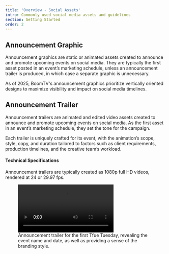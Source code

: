 ```yaml
---
title: 'Overview - Social Assets'
intro: Commonly used social media assets and guidelines
section: Getting Started
order: 2
---
```


## Announcement Graphic

Announcement graphics are static or animated assets created to announce and promote upcoming events on social media. They are typically the first asset posted in an event’s marketing schedule, unless an announcement trailer is produced, in which case a separate graphic is unnecessary.

As of 2025, BoomTV's announcement graphics prioritize vertically oriented designs to maximize visibility and impact on social media timelines.

## Announcement Trailer

Announcement trailers are animated and edited video assets created to announce and promote upcoming events on social media. As the first asset in an event’s marketing schedule, they set the tone for the campaign.

Each trailer is uniquely crafted for its event, with the animation’s scope, style, copy, and duration tailored to factors such as client requirements, production timelines, and the creative team’s workload.

#### Technical Specifications

Announcement trailers are typically created as 1080p full HD videos, rendered at 24 or 29.97 fps.

<figure>
    <video controls playsinline>
        <source src="/src/assets/img/getting started/tfueAnnounce_compressed.mp4" type="video/mp4">
        Your browser does not support the video tag.
      </video><figcaption>Announcement trailer for the first Tfue Tuesday, revealing the event name and date, as well as providing a sense of the branding style.</figcaption>
  </figure>
